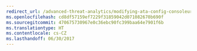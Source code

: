 ```yaml
---
redirect_url: /advanced-threat-analytics/modifying-ata-config-consoleurl
ms.openlocfilehash: cd8df57159ef7229f31859042d071082670b690f
ms.sourcegitcommit: 470675730967e0c36ebc90fc399baa64e7901f6b
ms.translationtype: HT
ms.contentlocale: cs-CZ
ms.lasthandoff: 06/30/2017
---
```

